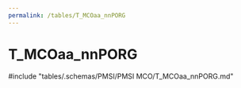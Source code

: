 ```yaml
---
permalink: /tables/T_MCOaa_nnPORG
---
```

# T_MCOaa_nnPORG

<!-- ATTENTION : Ne pas supprimer ou modifier la ligne ci-dessous -->
#include "tables/.schemas/PMSI/PMSI MCO/T_MCOaa_nnPORG.md"
<!-- ATTENTION : Ne pas supprimer ou modifier la ligne ci-dessus -->
